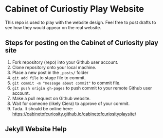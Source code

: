 # Cabinet of Curiostiy Play Website

This repo is used to play with the website design.  Feel free to post drafts to see how they would appear on the real website. 


## Steps for posting on the Cabinet of Curiosity play site

1. Fork repository (repo) into your Github user account.
2. Clone repository onto your local machine. 
3. Place a new post in the `_posts/` folder
4. `git add file` to stage file to commit.
5. `git commit -m "message about commit"` to commit file.
6. `git push origin gh-pages` to push commit to your remote Github user account.
7. Make a pull request on Github website.
8. Wait for someone (likely Ciera) to approve of your commit. 
9. Tada.  It should be online here: https://cabinetofcuriosity.github.io/cabinetofcuriosityplaysite/

## Jekyll Website Help 
